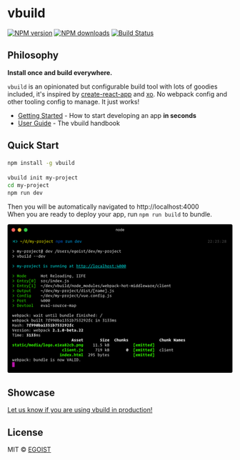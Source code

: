 # vbuild 

[![NPM version](https://img.shields.io/npm/v/vbuild.svg?style=flat-square)](https://npmjs.com/package/vbuild) [![NPM downloads](https://img.shields.io/npm/dm/vbuild.svg?style=flat-square)](https://npmjs.com/package/vbuild) [![Build Status](https://img.shields.io/circleci/project/egoist/vbuild/master.svg?style=flat-square)](https://circleci.com/gh/egoist/vbuild) 

## Philosophy

**Install once and build everywhere.**

`vbuild` is an opinionated but configurable build tool with lots of goodies included, it's inspired by [create-react-app](https://github.com/facebookincubator/create-react-app) and [xo](https://github.com/sindresorhus/xo). No webpack config and other tooling config to manage. It just works!

- [Getting Started](https://vbuild.js.org/docs/getting-started.html) - How to start developing an app **in seconds**
- [User Guide](https://vbuild.js.org/docs) - The vbuild handbook

## Quick Start

```bash
npm install -g vbuild

vbuild init my-project
cd my-project
npm run dev
```

Then you will be automatically navigated to http://localhost:4000<br>
When you are ready to deploy your app, run `npm run build` to bundle.

<img src="./media/preview.png" width="540" alt="preview">

## Showcase

[Let us know if you are using vbuild in production!](https://vbuild.js.org/docs/showcase.html)

## License

MIT © [EGOIST](https://github.com/egoist)
